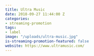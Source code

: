 ```yaml
---
title: Ultra Music
date: 2018-09-27 11:44:00 Z
categories:
- streaming-promotion
tags:
- label
image: "/uploads/ultra-music.jpg"
is-streaming-promotion-featured: false
website: https://www.ultramusic.com/
---
```



